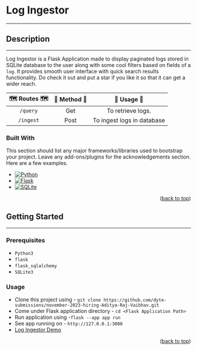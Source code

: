 <a name="readme-top"></a>
# Log Ingestor 

---
## Description

---
Log Ingestor is a Flask Application made to display paginated logs stored in SQLite database to the user along with some cool filters based on fields of a `log`. It provides smooth user interface with quick search results functionality. Do check it out and put a star if you like it so that it can get a wider reach.

| 🗺 Routes 🗺 | 🔡 Method 🔡 |    🚧 Usage 🚧    |
|:------------:|:------------:|:-----------------:|
|   `/query`   |     Get      | To retrieve logs. | 
|  `/ingest`   |     Post     | To ingest logs in database|


### Built With

This section should list any major frameworks/libraries used to bootstrap your project. Leave any add-ons/plugins for the acknowledgements section. Here are a few examples.

* [![Python][Python.org]][Python-url]
* [![Flask][Flask]][Flask-url]
* [![SQLite][SQLite.org]][SQLite-url]
<p align="right">(<a href="#readme-top">back to top</a>)</p>


## Getting Started

---
### Prerequisites
* `Python3`
* `flask`
* `flask_sqlalchemy`
* `SQLite3`


### Usage

* Clone this project using - `git clone https://github.com/dyte-submissions/november-2023-hiring-Aditya-Raj-Vaibhav.git`
* Come under Flask application directory - `cd <Flask Application Path>`
* Run application using -`flask --app app run`
* See app running on - `http://127.0.0.1:3000`
* [Log Ingestor Demo](/assets/log-ingestor-demo.mov)

<p align="right">(<a href="#readme-top">back to top</a>)</p>


[Python.org]: https://img.shields.io/badge/python-3670A0?style=for-the-badge&logo=python&logoColor=ffdd54
[Python-url]: https://python.org
[Flask]: https://img.shields.io/badge/Flask-000000?style=for-the-badge&logo=flask&logoColor=white
[Flask-url]: https://flask.palletsprojects.com/
[SQLite.org]: https://img.shields.io/badge/SQLite-07405E?style=for-the-badge&logo=sqlite&logoColor=white
[SQLite-url]: https://www.sqlite.org/
[log-ingestor]: assets/log-ingestor-demo.mov
